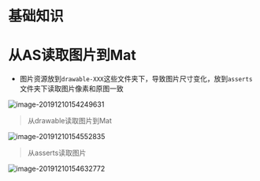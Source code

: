 # 基础知识

# 从AS读取图片到Mat

* 图片资源放到`drawable-XXX`这些文件夹下，导致图片尺寸变化，放到`asserts`文件夹下读取图片像素和原图一致

![image-20191210154249631](image-20191210154249631.png)

> 从drawable读取图片到Mat

![image-20191210154552835](image-20191210154552835.png)

> 从asserts读取图片

![image-20191210154632772](image-20191210154632772.png)